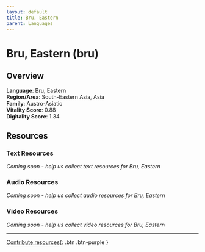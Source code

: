 ```yaml
---
layout: default
title: Bru, Eastern
parent: Languages
---
```


# Bru, Eastern (bru)

## Overview

**Language**: Bru, Eastern  
**Region/Area**: South-Eastern Asia, Asia  
**Family**: Austro-Asiatic  
**Vitality Score**: 0.88  
**Digitality Score**: 1.34  

## Resources

### Text Resources
*Coming soon - help us collect text resources for Bru, Eastern*

### Audio Resources
*Coming soon - help us collect audio resources for Bru, Eastern*

### Video Resources
*Coming soon - help us collect video resources for Bru, Eastern*

---

[Contribute resources](https://fairtrain.github.io/){: .btn .btn-purple }
